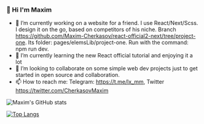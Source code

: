 ### 👋 Hi I'm Maxim

- 🔭 I’m currently working on a website for a friend. I use React/Next/Scss. I design it on the go, based on competitors of his niche. Branch https://github.com/Maxim-Cherkasov/react-official2-next/tree/project-one. Its folder: pages/elemsLib/project-one. Run with the command: npm run dev.
- 🌱 I’m currently learning the new React official tutorial and enjoying it a lot
- 👯 I’m looking to collaborate on some simple web dev projects just to get started in open source and collaboration.
- 📫 How to reach me: Telegram: https://t.me/lx_mm, Twitter https://twitter.com/CherkasovMaxim

![Maxim's GitHub stats](https://github-readme-stats.vercel.app/api?username=Maxim-Cherkasov&show_icons=true&theme=transparent)

[![Top Langs](https://github-readme-stats.vercel.app/api/top-langs/?username=Maxim-Cherkasov)](https://github.com/Maxim-Cherkasov/github-readme-stats)
